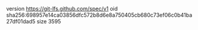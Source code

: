 version https://git-lfs.github.com/spec/v1
oid sha256:698957e14ca03856dfc572b8d6e8a750405cb680c73ef06c0b41ba27df01dad5
size 3595
